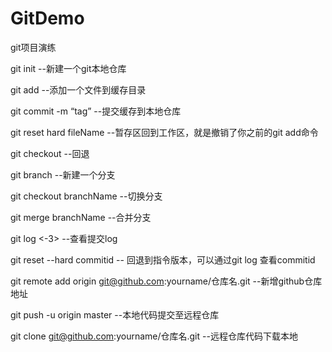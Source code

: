 # GitDemo
git项目演练


git init   --新建一个git本地仓库

git add <fileName>  --添加一个文件到缓存目录

git commit -m “tag”  --提交缓存到本地仓库

git reset hard fileName   --暂存区回到工作区，就是撤销了你之前的git add命令

git checkout  <filename>  --回退
  
git branch  <branchName>  --新建一个分支
  
git checkout branchName   --切换分支

git merge branchName   --合并分支

git log <-3>  --查看提交log

git reset --hard commitid -- 回退到指令版本，可以通过git log 查看commitid

git remote add origin git@github.com:yourname/仓库名.git  --新增github仓库地址

git push -u origin master     --本地代码提交至远程仓库

git clone git@github.com:yourname/仓库名.git   --远程仓库代码下载本地



 
